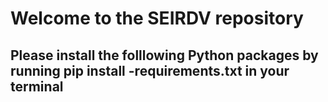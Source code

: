 # Welcome to the SEIRDV repository

## Please install the folllowing Python packages by running pip install -requirements.txt in your terminal
